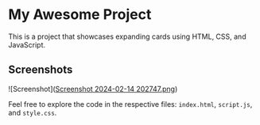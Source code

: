 # My Awesome Project

This is a project that showcases expanding cards using HTML, CSS, and JavaScript.

## Screenshots
![Screenshot]([Screenshot 2024-02-14 202747.png](https://replit.com/@thevishvadeep/Expending-Cards#Screenshot%202024-02-14%20202747.png))

Feel free to explore the code in the respective files: `index.html`, `script.js`, and `style.css`.